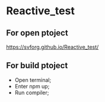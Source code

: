 # Reactive_test

## For open ptoject 
https://svforg.github.io/Reactive_test/

## For build ptoject 
- Open terminal;
- Enter npm up;
- Run compiler;
